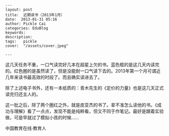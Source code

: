 
    ---
    layout: post  
    title:  近期读书（2013年1月）  
    date:  2013-01-31 05:16  
    author: Pickle Cai  
    categories: EduBlog  
    keywords: 
    description:   
    tags:	pickle   
    cover:  "/assets/cover.jpeg"  

    ---  
    
 这几天任务不重，一口气读完好几本在超星上欠的书。蓝色框的是这几天内读完的。红色圈的是虽然读了，但是没能耐一口气读下去的。2013年第一个月可谓近几年来读书最高效的时段了。而且确实读进去了。		 

除了上述电子书外，还有一本纸质的：青木先生的《定价的力量》也是这几天正式读完归还主人的。





这一批之后，除了两个圈红之外，就是皮亚杰的书了。拿不准怎么读他的书。《成功与理解》看了一点点，发现不能是纯粹看，但又不同于作笔记。最好是跟着实验做，可是早就过了模拟小孩的时候……

				

		    
 中国教育在线·教育人

